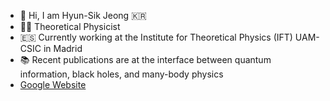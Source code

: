 - 👋 Hi, I am Hyun-Sik Jeong :kr:
- :man_technologist: Theoretical Physicist
- :es: Currently working at the Institute for Theoretical Physics (IFT) UAM-CSIC in Madrid 
- :books: Recent publications are at the interface between quantum information, black holes, and many-body physics
- [Google Website](https://sites.google.com/view/for-hyun-sik/home)
<!---
sicobysico/sicobysico is a ✨ special ✨ repository because its `README.md` (this file) appears on your GitHub profile.
You can click the Preview link to take a look at your changes.
--->
